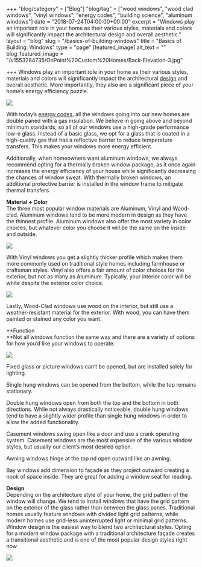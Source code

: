 +++
"blog/category" = ["Blog"]
"blog/tag" = ["wood windows", "wood clad windows", "vinyl windows", "energy codes", "building science", "aluminum windows"]
date = "2018-07-24T04:00:00+00:00"
excerpt = "Windows play an important role in your home as their various styles, materials and colors will significantly impact the architectural design and overall aesthetic."
layout = "blog"
slug = "/basics-of-building-windows"
title = "Basics of Building: Windows"
type = "page"
[featured_image]
alt_text = ""
blog_featured_image = "/v1553284735/OnPoint%20Custom%20Homes/Back-Elevation-3.jpg"

+++
Windows play an important role in your home as their various styles, materials and colors will significantly impact the architectural [design](https://onpointcustomhomes.com/our-portfolio/) and overall aesthetic. More importantly, they also are a significant piece of your home’s energy efficiency puzzle.

![](https://res.cloudinary.com/onpointcustomhomes/image/upload/v1553284973/OnPoint%20Custom%20Homes/Fargo-Dusk-1-e1526595343792.jpg)

With today’s [energy codes](https://www.bizjournals.com/houston/news/2016/09/12/how-texas-new-energy-code-affects-houston.html?ana=e_me_set1&s=newsletter&ed=2016-09-12&u=qy6E2b6CZY7o5Zg0TAn1gMkklP3&t=1473692436&j=75752882), all the windows going into our new homes are double paned with a gas insulation. We believe in going above and beyond minimum standards, so all of our windows use a high-grade performance low-e glass. Instead of a basic glass, we opt for a glass that is coated in a high-quality gas that has a reflective barrier to reduce temperature transfers. This makes your windows more energy efficient.

Additionally, when homeowners want aluminum windows, we always recommend opting for a thermally broken window package, as it once again increases the energy efficiency of your house while significantly decreasing the chances of window sweat. With thermally broken windows, an additional protective barrier is installed in the window frame to mitigate thermal transfers.

**Material + Color**  
The three most popular window materials are Aluminum, Vinyl and Wood-clad. Aluminum windows tend to be more modern in design as they have the thinnest profile. Aluminum windows also offer the most variety in color choices, but whatever color you choose it will be the same on the inside and outside.

![](https://res.cloudinary.com/onpointcustomhomes/image/upload/v1553365553/OnPoint%20Custom%20Homes/Formal-Living-1.jpg)

With Vinyl windows you get a slightly thicker profile which makes them more commonly used on traditional style homes including farmhouse or craftsman styles. Vinyl also offers a fair amount of color choices for the exterior, but not as many as Aluminum. Typically, your interior color will be white despite the exterior color choice.

![](https://res.cloudinary.com/onpointcustomhomes/image/upload/v1553358466/OnPoint%20Custom%20Homes/DSC_1782.jpg)

Lastly, Wood-Clad windows use wood on the interior, but still use a weather-resistant material for the exterior. With wood, you can have them painted or stained any color you want.

**Function  
**Not all windows function the same way and there are a variety of options for how you’d like your windows to operate.

![](https://res.cloudinary.com/onpointcustomhomes/image/upload/v1553364979/OnPoint%20Custom%20Homes/Windows-e1531933620591.jpg)

Fixed glass or picture windows can’t be opened, but are installed solely for lighting.

Single hung windows can be opened from the bottom, while the top remains stationary.

Double hung windows open from both the top and the bottom in both directions. While not always drastically noticeable, double hung windows tend to have a slightly wider profile than single hung windows in order to allow the added functionality.

Casement windows swing open like a door and use a crank operating system. Casement windows are the most expensive of the various window styles, but usually our client’s most desired option.

Awning windows hinge at the top nd open outward like an awning.

Bay windows add dimension to façade as they project outward creating a nook of space inside. They are great for adding a window seat for reading.

**Design**  
Depending on the architecture style of your home, the grid pattern of the window will change. We tend to install windows that have the grid pattern on the exterior of the glass rather than between the glass panes. Traditional homes usually feature windows with divided light grid patterns, while modern homes use grid-less uninterrupted light or minimal grid patterns. Window design is the easiest way to blend two architectural styles. Opting for a modern window package with a traditional architecture façade creates a transitional aesthetic and is one of the most popular design styles right now.

![](https://res.cloudinary.com/onpointcustomhomes/image/upload/v1553364967/OnPoint%20Custom%20Homes/DSC_8535.jpg)